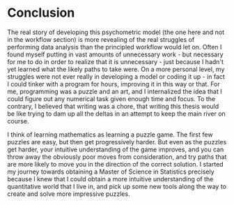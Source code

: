 # Conclusion

The real story of developing this psychometric model (the one here and not in the workflow section) is more revealing of the real struggles of performing data analysis than the principled workflow would let on. Often I found myself putting in vast amounts of unnecessary work - but necessary for me to do in order to realize that it is unnecessary - just because I hadn't yet learned what the likely paths to take were. On a more personal level, my struggles were not ever really in developing a model or coding it up - in fact I could tinker with a program for hours, improving it in this way or that. For me, programming was a puzzle and an art, and I internalized the idea that I could figure out any numerical task given enough time and focus. To the contrary, I believed that writing was a chore, that writing this thesis would be like trying to dam up all the deltas in an attempt to keep the main river on course.

I think of learning mathematics as learning a puzzle game. The first few puzzles are easy, but then get progressively harder. But even as the puzzles get harder, your intuitive understanding of the game improves, and you can throw away the obviously poor moves from consideration, and try paths that are more likely to move you in the direction of the correct solution. I started my journey towards obtaining a Master of Science in Statistics precisely because I knew that I could obtain a more intuitive understanding of the quantitative world that I live in, and pick up some new tools along the way to create and solve more impressive puzzles.

